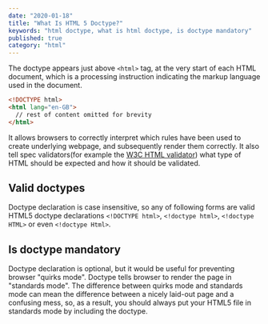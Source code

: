 ```yaml
---
date: "2020-01-18"
title: "What Is HTML 5 Doctype?"
keywords: "html doctype, what is html doctype, is doctype mandatory"
published: true
category: "html"
---
```


The doctype appears just above `<html>` tag, at the very start of each HTML document, which is
a processing instruction indicating the markup language used in the document.

```html
<!DOCTYPE html>
<html lang="en-GB">
  // rest of content omitted for brevity
</html>
```

It allows browsers to correctly interpret which rules have been used to create underlying webpage, and subsequently render them correctly. It also tell spec validators(for example the [W3C HTML validator](http://validator.w3.org/)) what type of HTML should be expected and how it should be validated.

## Valid doctypes

Doctype declaration is case insensitive, so any of following forms are valid HTML5 doctype declarations `<!DOCTYPE html>`, `<!doctype html>`, `<!doctype HTML>` or even `<!doctype Html>`.

## Is doctype mandatory

Doctype declaration is optional, but it would be useful for preventing browser "quirks mode". Doctype tells browser to render the page in "standards mode". The difference between quirks mode and standards mode can mean the difference between a nicely laid-out page and a confusing mess, so, as a result, you should always put your HTML5 file in standards mode by including the doctype.
